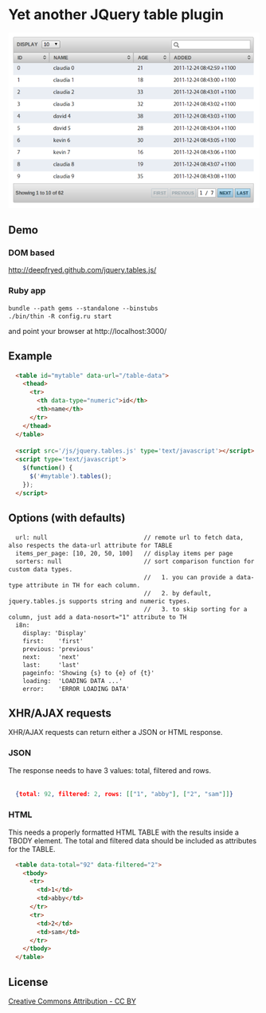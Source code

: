 # Yet another JQuery table plugin

![The Front End](https://github.com/deepfryed/jquery.tables.js/raw/master/public/art/jquery.tables.png)

## Demo

### DOM based

http://deepfryed.github.com/jquery.tables.js/

### Ruby app

```
bundle --path gems --standalone --binstubs
./bin/thin -R config.ru start
```
and point your browser at http://localhost:3000/


## Example

```html
  <table id="mytable" data-url="/table-data">
    <thead>
      <tr>
        <th data-type="numeric">id</th>
        <th>name</th>
      </tr>
    </thead>
  </table>

  <script src='/js/jquery.tables.js' type='text/javascript'></script>
  <script type='text/javascript'>
    $(function() {
      $('#mytable').tables();
    });
  </script>
```

## Options (with defaults)

```
  url: null                           // remote url to fetch data, also respects the data-url attribute for TABLE
  items_per_page: [10, 20, 50, 100]   // display items per page
  sorters: null                       // sort comparison function for custom data types.
                                      //   1. you can provide a data-type attribute in TH for each column.
                                      //   2. by default, jquery.tables.js supports string and numeric types.
                                      //   3. to skip sorting for a column, just add a data-nosort="1" attribute to TH
  i8n:
    display: 'Display'
    first:    'first'
    previous: 'previous'
    next:     'next'
    last:     'last'
    pageinfo: 'Showing {s} to {e} of {t}'
    loading:  'LOADING DATA ...'
    error:    'ERROR LOADING DATA'
```

## XHR/AJAX requests

XHR/AJAX requests can return either a JSON or HTML response.


### JSON

The response needs to have 3 values: total, filtered and rows.

```json

  {total: 92, filtered: 2, rows: [["1", "abby"], ["2", "sam"]]}

```

### HTML

This needs a properly formatted HTML TABLE with the results inside a TBODY element. The total and filtered
data should be included as attributes for the TABLE.

```html
  <table data-total="92" data-filtered="2">
    <tbody>
      <tr>
        <td>1</td>
        <td>abby</td>
      </tr>
      <tr>
        <td>2</td>
        <td>sam</td>
      </tr>
    </tbody>
  </table>
```

## License

[Creative Commons Attribution - CC BY](http://creativecommons.org/licenses/by/3.0)

